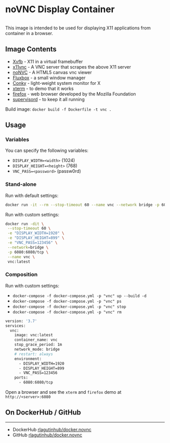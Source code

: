 # noVNC Display Container
```
```
This image is intended to be used for displaying X11 applications from container in a browser.

## Image Contents

* [Xvfb](http://www.x.org/releases/X11R7.6/doc/man/man1/Xvfb.1.xhtml) - X11 in a virtual framebuffer
* [x11vnc](http://www.karlrunge.com/x11vnc/) - A VNC server that scrapes the above X11 server
* [noNVC](https://kanaka.github.io/noVNC/) - A HTML5 canvas vnc viewer
* [Fluxbox](http://www.fluxbox.org/) - a small window manager
* [Conky](https://github.com/brndnmtthws/conky) - light-weight system monitor for X
* [xterm](http://invisible-island.net/xterm/) - to demo that it works
* [firefox](https://www.mozilla.org) - web browser developed by the Mozilla Foundation
* [supervisord](http://supervisord.org) - to keep it all running

Build image:
`docker build -f Dockerfile -t vnc .`

## Usage

### Variables

You can specify the following variables:
* `DISPLAY_WIDTH=<width>` (1024)
* `DISPLAY_HEIGHT=<height>` (768)
* `VNC_PASS=<password>` (passw0rd)

### Stand-alone
Run with default settings:
```bash
docker run -it --rm --stop-timeout 60 --name vnc --network bridge -p 6080:6080/tcp vnc:latest
```
Run with custom settings:
```bash
docker run -dit \
 --stop-timeout 60 \
 -e "DISPLAY_WIDTH=1920" \
 -e "DISPLAY_HEIGHT=899" \
 -e "VNC_PASS=123456" \
 --network=bridge \
 -p 6080:6080/tcp \
 --name vnc \
 vnc:latest
```

### Composition
Run with custom settings:
* `docker-compose -f docker-compose.yml -p "vnc" up --build -d`
* `docker-compose -f docker-compose.yml -p "vnc" ps`
* `docker-compose -f docker-compose.yml -p "vnc" stop`
* `docker-compose -f docker-compose.yml -p "vnc" rm`
```bash
version: '3.7'
services:
  vnc:
    image: vnc:latest
    container_name: vnc
    stop_grace_period: 1m
    network_mode: bridge
    # restart: always
    environment:
      - DISPLAY_WIDTH=1920
      - DISPLAY_HEIGHT=899
      - VNC_PASS=123456
    ports:
      - 6080:6080/tcp
```

Open a browser and see the `xterm` and `firefox` demo at `http://<server>:6080`

## On DockerHub / GitHub
___
* DockerHub [rlagutinhub/docker.novnc](https://hub.docker.com/r/rlagutinhub/docker.novnc)
* GitHub [rlagutinhub/docker.novnc](https://github.com/rlagutinhub/docker.novnc)
